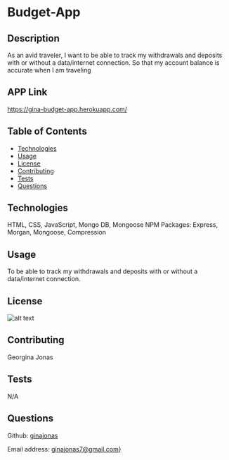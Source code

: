 # Budget-App

  ## Description
  As an avid traveler, I want to be able to track my withdrawals and deposits with or without a data/internet connection. So that my account balance is accurate when I am traveling

  ## APP Link

  https://gina-budget-app.herokuapp.com/

  ## Table of Contents

  - [Technologies](#Technologies)
  - [Usage](#usage)
  - [License](#license)
  - [Contributing](#contributing)
  - [Tests](#tests)
  - [Questions](#questions)


  ## Technologies
  HTML, CSS, JavaScript, Mongo DB, Mongoose NPM Packages: Express, Morgan, Mongoose, Compression

  ## Usage
  To be able to track my withdrawals and deposits with or without a data/internet connection.

  ## License
  ![alt text](https://badgen.net/badge/license/None)
  

  ## Contributing
  Georgina Jonas

  ## Tests
  N/A

  ## Questions
  Github: [ginajonas](https://github.com/ginajonas)

  Email address: [ginajonas7@gmail.com}](mailto:ginajonas7@gmail.com)
